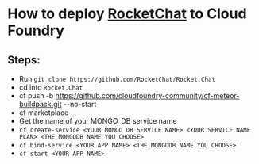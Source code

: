 # How to deploy [RocketChat](https://github.com/RocketChat/Rocket.Chat) to Cloud Foundry

## Steps:
- Run `git clone https://github.com/RocketChat/Rocket.Chat`
- cd into `Rocket.Chat`
- cf push <YOUR APP NAME> -b https://github.com/cloudfoundry-community/cf-meteor-buildpack.git --no-start
- cf marketplace
- Get the name of your MONGO_DB service name
- `cf create-service <YOUR MONGO DB SERVICE NAME> <YOUR SERVICE NAME PLAN> <THE MONGODB NAME YOU CHOOSE>`
- `cf bind-service <YOUR APP NAME> <THE MONGODB NAME YOU CHOOSE>`
- `cf start <YOUR APP NAME>`
